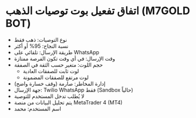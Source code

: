 # اتفاق تفعيل بوت توصيات الذهب (M7GOLD BOT)

- نوع التوصيات: ذهب فقط
- نسبة النجاح: 95% أو أكثر
- طريقة الإرسال: تلقائي على WhatsApp
- وقت الإرسال: في أي وقت تكون الفرصة ممتازة
- حجم اللوت: متغير حسب الثقة في الصفقة
  * لوت ثابت للصفقات العادية
  * لوت مرتفع للصفقات المضمونة
- إدارة المخاطر: صارمة (وقف خسارة واضح)
- جهة الإرسال: Twilio WhatsApp فقط (Sandbox حالياً)
- لا يُطلب تدخل المستخدم للتوصية
- يتم تحليل البيانات من منصة MetaTrader 4 (MT4)
- اسم المستخدم: محمد